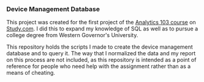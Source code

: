 ### Device Management Database

This project was created for the first project of the [Analytics 103 course](https://study.com/academy/course/analytics-103-intro-to-relational-databases-sql.html) on [Study.com](https://study.com). I did this to expand my knowledge of SQL as well as to pursue a college degree from Western Governor's University.

This repository holds the scripts I made to create the device management database and to query it. The way that I normalized the data and my report on this process are not included, as this repository is intended as a point of reference for people who need help with the assignment rather than as a means of cheating.